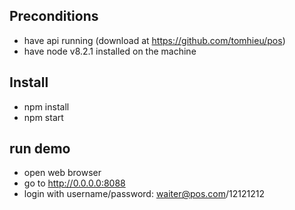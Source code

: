 ## Preconditions
* have api running (download at https://github.com/tomhieu/pos)
* have node v8.2.1 installed on the machine

## Install
* npm install
* npm start

## run demo
* open web browser
* go to http://0.0.0.0:8088
* login with username/password: waiter@pos.com/12121212
